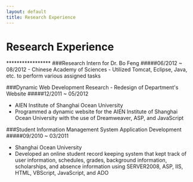 ```yaml
---
layout: default
title: Research Experience
---
```


<h1> Research Experience </h1>
*****************
###Research Intern for Dr. Bo Feng
#####06/2012 ~ 08/2012  
- Chinese Academy of Sciences
- Utilized Tomcat, Eclipse, Java, etc. to perform various assigned tasks
 
 
###Dynamic Web Development Research - Redesign of Department's Website
#####12/2011 ~ 05/2012  
- AIEN Institute of Shanghai Ocean University
- Programmed a dynamic website for the AIEN Institute of Shanghai Ocean University with the use of Dreamweaver, ASP, and JavaScript
 
 
###Student Information Management System Application Development
#####09/2010 ~ 03/2011  
- Shanghai Ocean University
- Developed an online student record keeping system that kept track of user information, schedules, grades, background information, scholarships, and absence information using SERVER2008, ASP, IIS, HTML, VBScript, JavaScript, and ADO
  
 
